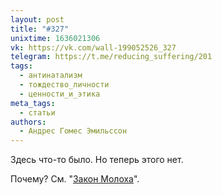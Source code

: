 ```yaml
---
layout: post
title: "#327"
unixtime: 1636021306
vk: https://vk.com/wall-199052526_327
telegram: https://t.me/reducing_suffering/201
tags:
  - антинатализм
  - тождество_личности
  - ценности_и_этика
meta_tags:
  - статьи
authors:
  - Андрес Гомес Эмильссон
---
```

Здесь что-то было. Но теперь этого нет.

Почему? См. "[Закон Молоха](711.html)".